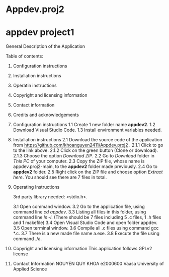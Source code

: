 # Appdev.proj2
# appdev project1

General Description of the Application


Table of contents:
1. Configuration instructions
2. Installation instructions
3. Operatin instructions
4. Copyright and licensing information
5. Contact information
6. Credits and acknowledgements


1. Configuration instructions
	1.1 Create 1 new folder name **appdev2**.
	1.2 Download Visual Studio Code.
	1.3 Install environment variables needed. 

2. Installation instructions
	2.1 Download the source code of the application from https://github.com/khoanguyen2411/Appdev.proj2 .
		2.1.1 Click to go to the link above.
		2.1.2 Click on the green button (Clone or download).
		2.1.3 Choose the option *Download ZIP*.
	2.2 Go to *Download* folder in *This PC* of your computer.
	2.3 Copy the ZIP file, whose name is appdev.proj2-main, to the **appdev2** folder made previously.
	2.4 Go to **appdev2** folder.
	2.5 Right click on the ZIP file and choose option *Extract here*.
		You should see there are 7 files in total.

3. Operating Instructions
	
	3rd party library needed: <stdio.h>.
	
	3.1 Open command window.
	3.2 Go to the application file, using command line *cd appdev*.
	3.3 Listing all files in this folder, using command line *ls -l*.
		(There should be 7 files including 5 .c files, 1 .h files and 1 makefile)
	3.4 Open Visual Studio Code and open folder appdev.
	3.5 Open terminal window.
	3.6 Compile all .c files using command gcc *.c.
	3.7 There is a new made file name a.exe.
	3.8 Execute the file using command ./a.


4. Copyright and licensing information
	This application follows GPLv2 license 
5. Contact Information
	NGUYEN QUY KHOA e2000600
	Vaasa University of Applied Science
